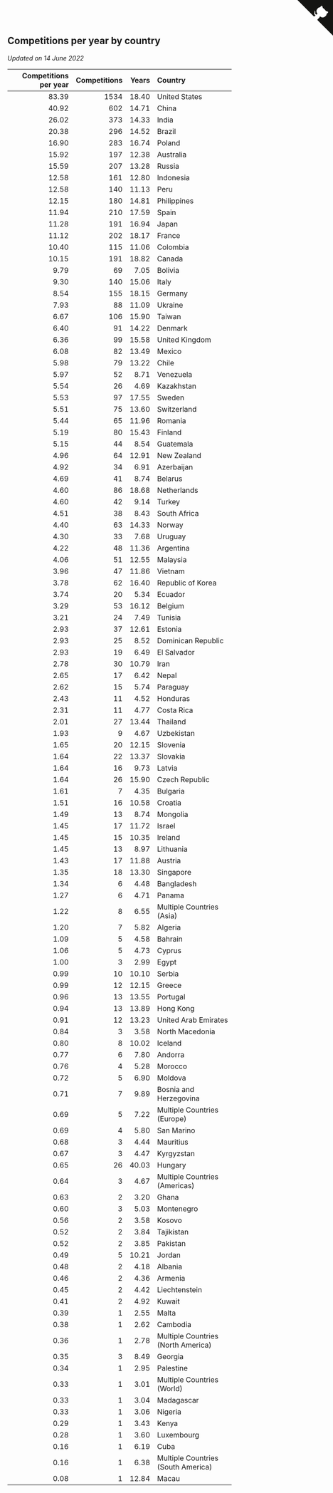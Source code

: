 ## Competitions per year by country

*Updated on 14 June 2022*

| Competitions per year | Competitions | Years | Country |
| ---: | ---: | ---: | :--- |
| 83.39 | 1534 | 18.40 | United States |
| 40.92 | 602 | 14.71 | China |
| 26.02 | 373 | 14.33 | India |
| 20.38 | 296 | 14.52 | Brazil |
| 16.90 | 283 | 16.74 | Poland |
| 15.92 | 197 | 12.38 | Australia |
| 15.59 | 207 | 13.28 | Russia |
| 12.58 | 161 | 12.80 | Indonesia |
| 12.58 | 140 | 11.13 | Peru |
| 12.15 | 180 | 14.81 | Philippines |
| 11.94 | 210 | 17.59 | Spain |
| 11.28 | 191 | 16.94 | Japan |
| 11.12 | 202 | 18.17 | France |
| 10.40 | 115 | 11.06 | Colombia |
| 10.15 | 191 | 18.82 | Canada |
| 9.79 | 69 | 7.05 | Bolivia |
| 9.30 | 140 | 15.06 | Italy |
| 8.54 | 155 | 18.15 | Germany |
| 7.93 | 88 | 11.09 | Ukraine |
| 6.67 | 106 | 15.90 | Taiwan |
| 6.40 | 91 | 14.22 | Denmark |
| 6.36 | 99 | 15.58 | United Kingdom |
| 6.08 | 82 | 13.49 | Mexico |
| 5.98 | 79 | 13.22 | Chile |
| 5.97 | 52 | 8.71 | Venezuela |
| 5.54 | 26 | 4.69 | Kazakhstan |
| 5.53 | 97 | 17.55 | Sweden |
| 5.51 | 75 | 13.60 | Switzerland |
| 5.44 | 65 | 11.96 | Romania |
| 5.19 | 80 | 15.43 | Finland |
| 5.15 | 44 | 8.54 | Guatemala |
| 4.96 | 64 | 12.91 | New Zealand |
| 4.92 | 34 | 6.91 | Azerbaijan |
| 4.69 | 41 | 8.74 | Belarus |
| 4.60 | 86 | 18.68 | Netherlands |
| 4.60 | 42 | 9.14 | Turkey |
| 4.51 | 38 | 8.43 | South Africa |
| 4.40 | 63 | 14.33 | Norway |
| 4.30 | 33 | 7.68 | Uruguay |
| 4.22 | 48 | 11.36 | Argentina |
| 4.06 | 51 | 12.55 | Malaysia |
| 3.96 | 47 | 11.86 | Vietnam |
| 3.78 | 62 | 16.40 | Republic of Korea |
| 3.74 | 20 | 5.34 | Ecuador |
| 3.29 | 53 | 16.12 | Belgium |
| 3.21 | 24 | 7.49 | Tunisia |
| 2.93 | 37 | 12.61 | Estonia |
| 2.93 | 25 | 8.52 | Dominican Republic |
| 2.93 | 19 | 6.49 | El Salvador |
| 2.78 | 30 | 10.79 | Iran |
| 2.65 | 17 | 6.42 | Nepal |
| 2.62 | 15 | 5.74 | Paraguay |
| 2.43 | 11 | 4.52 | Honduras |
| 2.31 | 11 | 4.77 | Costa Rica |
| 2.01 | 27 | 13.44 | Thailand |
| 1.93 | 9 | 4.67 | Uzbekistan |
| 1.65 | 20 | 12.15 | Slovenia |
| 1.64 | 22 | 13.37 | Slovakia |
| 1.64 | 16 | 9.73 | Latvia |
| 1.64 | 26 | 15.90 | Czech Republic |
| 1.61 | 7 | 4.35 | Bulgaria |
| 1.51 | 16 | 10.58 | Croatia |
| 1.49 | 13 | 8.74 | Mongolia |
| 1.45 | 17 | 11.72 | Israel |
| 1.45 | 15 | 10.35 | Ireland |
| 1.45 | 13 | 8.97 | Lithuania |
| 1.43 | 17 | 11.88 | Austria |
| 1.35 | 18 | 13.30 | Singapore |
| 1.34 | 6 | 4.48 | Bangladesh |
| 1.27 | 6 | 4.71 | Panama |
| 1.22 | 8 | 6.55 | Multiple Countries (Asia) |
| 1.20 | 7 | 5.82 | Algeria |
| 1.09 | 5 | 4.58 | Bahrain |
| 1.06 | 5 | 4.73 | Cyprus |
| 1.00 | 3 | 2.99 | Egypt |
| 0.99 | 10 | 10.10 | Serbia |
| 0.99 | 12 | 12.15 | Greece |
| 0.96 | 13 | 13.55 | Portugal |
| 0.94 | 13 | 13.89 | Hong Kong |
| 0.91 | 12 | 13.23 | United Arab Emirates |
| 0.84 | 3 | 3.58 | North Macedonia |
| 0.80 | 8 | 10.02 | Iceland |
| 0.77 | 6 | 7.80 | Andorra |
| 0.76 | 4 | 5.28 | Morocco |
| 0.72 | 5 | 6.90 | Moldova |
| 0.71 | 7 | 9.89 | Bosnia and Herzegovina |
| 0.69 | 5 | 7.22 | Multiple Countries (Europe) |
| 0.69 | 4 | 5.80 | San Marino |
| 0.68 | 3 | 4.44 | Mauritius |
| 0.67 | 3 | 4.47 | Kyrgyzstan |
| 0.65 | 26 | 40.03 | Hungary |
| 0.64 | 3 | 4.67 | Multiple Countries (Americas) |
| 0.63 | 2 | 3.20 | Ghana |
| 0.60 | 3 | 5.03 | Montenegro |
| 0.56 | 2 | 3.58 | Kosovo |
| 0.52 | 2 | 3.84 | Tajikistan |
| 0.52 | 2 | 3.85 | Pakistan |
| 0.49 | 5 | 10.21 | Jordan |
| 0.48 | 2 | 4.18 | Albania |
| 0.46 | 2 | 4.36 | Armenia |
| 0.45 | 2 | 4.42 | Liechtenstein |
| 0.41 | 2 | 4.92 | Kuwait |
| 0.39 | 1 | 2.55 | Malta |
| 0.38 | 1 | 2.62 | Cambodia |
| 0.36 | 1 | 2.78 | Multiple Countries (North America) |
| 0.35 | 3 | 8.49 | Georgia |
| 0.34 | 1 | 2.95 | Palestine |
| 0.33 | 1 | 3.01 | Multiple Countries (World) |
| 0.33 | 1 | 3.04 | Madagascar |
| 0.33 | 1 | 3.06 | Nigeria |
| 0.29 | 1 | 3.43 | Kenya |
| 0.28 | 1 | 3.60 | Luxembourg |
| 0.16 | 1 | 6.19 | Cuba |
| 0.16 | 1 | 6.38 | Multiple Countries (South America) |
| 0.08 | 1 | 12.84 | Macau |


<a href="https://github.com/jonatanklosko/wca_statistics" class="github-corner" aria-label="View source on Github"><svg width="80" height="80" viewBox="0 0 250 250" style="fill:#151513; color:#fff; position: absolute; top: 0; border: 0; right: 0;" aria-hidden="true"><path d="M0,0 L115,115 L130,115 L142,142 L250,250 L250,0 Z"></path><path d="M128.3,109.0 C113.8,99.7 119.0,89.6 119.0,89.6 C122.0,82.7 120.5,78.6 120.5,78.6 C119.2,72.0 123.4,76.3 123.4,76.3 C127.3,80.9 125.5,87.3 125.5,87.3 C122.9,97.6 130.6,101.9 134.4,103.2" fill="currentColor" style="transform-origin: 130px 106px;" class="octo-arm"></path><path d="M115.0,115.0 C114.9,115.1 118.7,116.5 119.8,115.4 L133.7,101.6 C136.9,99.2 139.9,98.4 142.2,98.6 C133.8,88.0 127.5,74.4 143.8,58.0 C148.5,53.4 154.0,51.2 159.7,51.0 C160.3,49.4 163.2,43.6 171.4,40.1 C171.4,40.1 176.1,42.5 178.8,56.2 C183.1,58.6 187.2,61.8 190.9,65.4 C194.5,69.0 197.7,73.2 200.1,77.6 C213.8,80.2 216.3,84.9 216.3,84.9 C212.7,93.1 206.9,96.0 205.4,96.6 C205.1,102.4 203.0,107.8 198.3,112.5 C181.9,128.9 168.3,122.5 157.7,114.1 C157.9,116.9 156.7,120.9 152.7,124.9 L141.0,136.5 C139.8,137.7 141.6,141.9 141.8,141.8 Z" fill="currentColor" class="octo-body"></path></svg></a><style>.github-corner:hover .octo-arm{animation:octocat-wave 560ms ease-in-out}@keyframes octocat-wave{0%,100%{transform:rotate(0)}20%,60%{transform:rotate(-25deg)}40%,80%{transform:rotate(10deg)}}@media (max-width:500px){.github-corner:hover .octo-arm{animation:none}.github-corner .octo-arm{animation:octocat-wave 560ms ease-in-out}}</style>
